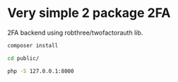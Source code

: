 # Very simple 2 package 2FA

2FA backend using robthree/twofactorauth lib.
```zsh
composer install
```

```zsh
cd public/
```

```zsh
php -S 127.0.0.1:8000
```